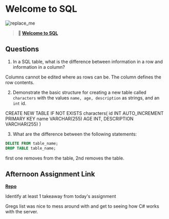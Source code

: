 # Welcome to SQL

![replace_me](https://codeworks.blob.core.windows.net/public/assets/img/illustrations/placeholder.svg)

> **📖 [Welcome to SQL](https://codeworksacademy.com/fs-student-guide/resources/wk11/01-MySQL-GettingStarted)**

## Questions

1. In a SQL table, what is the difference between information in a row and information in a column?

Columns cannot be edited where as rows can be. The column defines the row contents. 

2. Demonstrate the basic structure for creating a new table called `characters` with the values `name, age, description` as strings, and an `int` id.

CREATE NEW TABLE IF NOT EXISTS characters(
    id INT AUTO_INCREMENT PRIMARY KEY
    name VARCHAR(255)
    AGE INT,
    DESCRIPTION VARCHAR(255)
)

3. What are the difference between the following statements: 
```sql
DELETE FROM table_name;
DROP TABLE table_name;
```

first one removes from the table, 2nd removes the table. 

## Afternoon Assignment Link

**[Repo](https://github.com/JonathonMcNamara/summer22-gregsListFinale)**

Identify at least 1 takeaway from today's assignment

Gregs list was nice to mess around with and get to seeing how C# works with the server.
